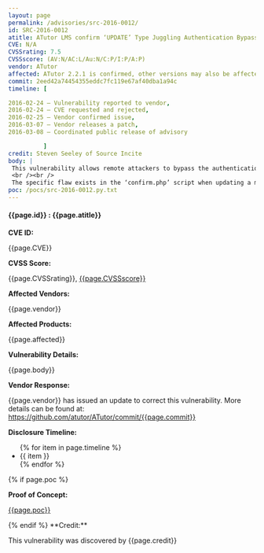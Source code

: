 ```yaml
---
layout: page
permalink: /advisories/src-2016-0012/
id: SRC-2016-0012
atitle: ATutor LMS confirm ‘UPDATE’ Type Juggling Authentication Bypass Vulnerability
CVE: N/A
CVSSrating: 7.5
CVSSscore: (AV:N/AC:L/Au:N/C:P/I:P/A:P)
vendor: ATutor
affected: ATutor 2.2.1 is confirmed, other versions may also be affected.
commit: 2eed42a74454355eddc7fc119e67af40dba1a94c
timeline: [

2016-02-24 – Vulnerability reported to vendor, 
2016-02-24 – CVE requested and rejected, 
2016-02-25 – Vendor confirmed issue, 
2016-03-07 – Vendor releases a patch, 
2016-03-08 – Coordinated public release of advisory

          ]
credit: Steven Seeley of Source Incite
body: |
 This vulnerability allows remote attackers to bypass the authentication mechanism on vulnerable installations of ATutor.
 <br /><br />
 The specific flaw exists in the ‘confirm.php’ script when updating a members email address. The code uses a loose comparison when comparing the supplied ‘m’ variable with an influenced string value. An attacker can update a members email address and reset the password. Finally, an attacker can combine this with another vulnerability to achieve remote code execution.
poc: /pocs/src-2016-0012.py.txt
---
```


<h4><b>{{page.id}} : {{page.atitle}}</b></h4>

**CVE ID:**
<p class="cn">{{page.CVE}}</p>

**CVSS Score:**
<p class="cn">{{page.CVSSrating}}, <a href="https://nvd.nist.gov/cvss/v2-calculator?vector={{page.CVSSscore}}">{{page.CVSSscore}}</a></p>

**Affected Vendors:**
<p class="cn">{{page.vendor}}</p>

**Affected Products:**
<p class="cn">{{page.affected}}</p>

**Vulnerability Details:**
<p class="cn">{{page.body}}</p>

**Vendor Response:**
<p class="cn">{{page.vendor}} has issued an update to correct this vulnerability. More details can be found at: <a href="https://github.com/atutor/ATutor/commit/{{page.commit}}">https://github.com/atutor/ATutor/commit/{{page.commit}}</a></p>

**Disclosure Timeline:**
<ul class="cn">
{% for item in page.timeline %}
  <li>{{ item }}</li>
{% endfor %}
</ul>
{% if page.poc %}

**Proof of Concept:**
<p class="cn"><a href="{{page.poc}}">{{page.poc}}</a></p>
{% endif %}
**Credit:**
<p class="cn">This vulnerability was discovered by {{page.credit}}</p>
